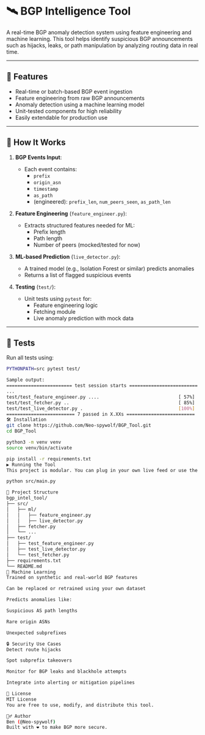 # 🛰️ BGP Intelligence Tool

A real-time BGP anomaly detection system using feature engineering and machine learning. This tool helps identify suspicious BGP announcements such as hijacks, leaks, or path manipulation by analyzing routing data in real time.

---

## 🚀 Features

- Real-time or batch-based BGP event ingestion
- Feature engineering from raw BGP announcements
- Anomaly detection using a machine learning model
- Unit-tested components for high reliability
- Easily extendable for production use

---

## 🧠 How It Works

1. **BGP Events Input**:
   - Each event contains:
     - `prefix`
     - `origin_asn`
     - `timestamp`
     - `as_path`
     - (engineered): `prefix_len`, `num_peers_seen`, `as_path_len`

2. **Feature Engineering** (`feature_engineer.py`):
   - Extracts structured features needed for ML:
     - Prefix length
     - Path length
     - Number of peers (mocked/tested for now)

3. **ML-based Prediction** (`live_detector.py`):
   - A trained model (e.g., Isolation Forest or similar) predicts anomalies
   - Returns a list of flagged suspicious events

4. **Testing** (`test/`):
   - Unit tests using `pytest` for:
     - Feature engineering logic
     - Fetching module
     - Live anomaly prediction with mock data

---

## 🧪 Tests

Run all tests using:

```bash
PYTHONPATH=src pytest test/

Sample output:
======================== test session starts =========================
...
test/test_feature_engineer.py ....                             [ 57%]
test/test_fetcher.py ..                                        [ 85%]
test/test_live_detector.py .                                   [100%]
========================= 7 passed in X.XXs =========================
🛠️ Installation
git clone https://github.com/Neo-spywolf/BGP_Tool.git
cd BGP_Tool

python3 -m venv venv
source venv/bin/activate

pip install -r requirements.txt
▶️ Running the Tool
This project is modular. You can plug in your own live feed or use the test harness:

python src/main.py

📁 Project Structure
bgp_intel_tool/
├── src/
│   ├── ml/
│   │   ├── feature_engineer.py
│   │   ├── live_detector.py
│   ├── fetcher.py
│   └── ...
├── test/
│   ├── test_feature_engineer.py
│   ├── test_live_detector.py
│   └── test_fetcher.py
├── requirements.txt
└── README.md
🤖 Machine Learning
Trained on synthetic and real-world BGP features

Can be replaced or retrained using your own dataset

Predicts anomalies like:

Suspicious AS path lengths

Rare origin ASNs

Unexpected subprefixes

🔒 Security Use Cases
Detect route hijacks

Spot subprefix takeovers

Monitor for BGP leaks and blackhole attempts

Integrate into alerting or mitigation pipelines

📜 License
MIT License
You are free to use, modify, and distribute this tool.

🙋‍♂️ Author
Ben (@Neo-spywolf)
Built with ❤️ to make BGP more secure.
